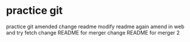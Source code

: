 # practice git
practice git amended
change readme
modify readme again
amend in web and try fetch
change README for merger
change README for merger 2
